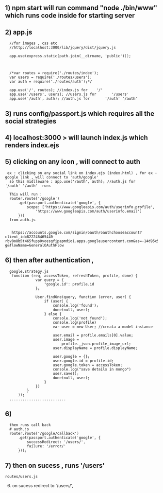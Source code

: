 ## 1) npm start will run command "node ./bin/www" which runs code inside for starting server

## 2) app.js
      //for images , css etc
      //http://localhost:3000/lib/jquery/dist/jquery.js

      app.use(express.static(path.join(__dirname, 'public')));



      /*var routes = require('./routes/index');
      var users = require('./routes/users');
      var auth = require('./routes/auth');*/

      app.use('/', routes); //index.js for    '/'
      app.use('/users', users); //users.js for       '/users'
      app.use('/auth', auth); //auth.js for       '/auth' '/auth'

## 3) runs config/passport.js which requires all the social strategies
## 4) localhost:3000 > will launch index.js which renders index.ejs
## 5) clicking on any icon , will connect to auth
     ex : clicking on any social link on index.ejs (index.html) , for ex - google link , will connect to 'auth/google'
      so this midlleware : app.use('/auth', auth); //auth.js for       '/auth' '/auth'  runs

      This will run :
      router.route('/google')
          .get(passport.authenticate('google', {
              scope: ['https://www.googleapis.com/auth/userinfo.profile',
                  'https://www.googleapis.com/auth/userinfo.email']
          }))
      from auth.js


       https://accounts.google.com/signin/oauth/oauthchooseaccount?client_id=822246465440-rbv8o8b5t465fupp0voesgfipapmdio1.apps.googleusercontent.com&as=-14d95c5b8acbd9c0&destination=http%3A%2F%2Flocalhost%3A3000&approval_state=!ChRKNHhBVHc0RE9FUWFlM3dmX2MzThIfazFPQTluUVVDWm9RVU9xWmlfQjdtUi1rWHlKMHdCVQ%E2%88%99ADiIGyEAAAAAWRm0WvOMdM5x6GIkq4wNRZlNUfSKGBjT&xsrfsig=AHgIfE8jtps8yb2s5bAOs4R2zQLrmYRg-g&flowName=GeneralOAuthFlow


## 6) then after authentication , 
      google.strategy.js
       function (req, accessToken, refreshToken, profile, done) {
                  var query = {
                      'google.id': profile.id
                  };

                  User.findOne(query, function (error, user) {
                      if (user) {
                          console.log('found');
                          done(null, user);
                      } else {
                          console.log('not found');
                          console.log(profile)
                          var user = new User; //creata a model instance

                          user.email = profile.emails[0].value;
                          user.image =
                              profile._json.profile_image_url;
                          user.displayName = profile.displayName;

                          user.google = {};
                          user.google.id = profile.id;
                          user.google.token = accessToken;
                          console.log("save details in mongo")
                          user.save();
                          done(null, user);
                      }
                  })
              }
          ));
      ..........................
## 6) 
      then runs call back
      # auth.js
      router.route('/google/callback')
          .get(passport.authenticate('google', {
              successRedirect: '/users/',
              failure: '/error/'
          }));

## 7) then on sucess ,  runs         '/users'
    routes/users.js




6) on sucess redirect to '/users/',
